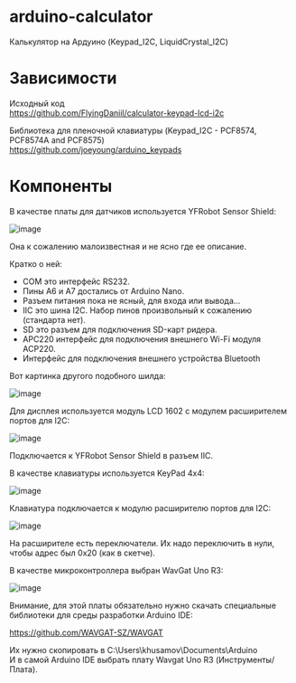 # arduino-calculator
Калькулятор на Ардуино (Keypad_I2C, LiquidCrystal_I2C)

# Зависимости

Исходный код  
https://github.com/FlyingDaniil/calculator-keypad-lcd-i2c

Библиотека для пленочной клавиатуры (Keypad_I2C - PCF8574, PCF8574A and PCF8575)  
https://github.com/joeyoung/arduino_keypads


# Компоненты

В качестве платы для датчиков используется YFRobot Sensor Shield:

![image](https://user-images.githubusercontent.com/4146998/114298374-c08f1b80-9abe-11eb-81ff-a05ada86b761.png)

Она к сожалению малоизвестная и не ясно где ее описание.

Кратко о ней:

- COM это интерфейс RS232.  
- Пины A6 и A7 достались от Arduino Nano.  
- Разъем питания пока не ясный, для входа или вывода...  
- IIC это шина I2C. Набор пинов произвольный к сожалению (стандарта нет).  
- SD это разъем для подключения SD-карт ридера.  
- APC220 интерфейс для подключения внешнего Wi-Fi модуля ACP220.  
- Интерфейс для подключения внешнего устройства Bluetooth

Вот картинка другого подобного шилда:

![image](https://user-images.githubusercontent.com/4146998/114298430-0b109800-9abf-11eb-8a96-bddfe1072094.png)

Для дисплея используется модуль LCD 1602 с модулем расширителем портов для I2C:

![image](https://user-images.githubusercontent.com/4146998/114298573-b6215180-9abf-11eb-9276-7c3b500c0b95.png)

Подключается к YFRobot Sensor Shield в разъем IIC.

В качестве клавиатуры используется KeyPad 4x4:

![image](https://user-images.githubusercontent.com/4146998/114298628-0ac4cc80-9ac0-11eb-8b42-d96cb2ae896e.png)

Клавиатура подключается к модулю расширителю портов для I2C:

![image](https://user-images.githubusercontent.com/4146998/114298696-5aa39380-9ac0-11eb-9512-86163735a81a.png)

На расширителе есть переключатели. Их надо переключить в нули, чтобы адрес был 0x20 (как в скетче).

В качестве микроконтроллера выбран WavGat Uno R3:

![image](https://user-images.githubusercontent.com/4146998/114298957-883d0c80-9ac1-11eb-8d3e-e1988ea7a345.png)

Внимание, для этой платы обязательно нужно скачать специальные библиотеки для среды разработки Arduino IDE:

https://github.com/WAVGAT-SZ/WAVGAT

Их нужно скопировать в C:\Users\khusamov\Documents\Arduino  
И в самой Arduino IDE выбрать плату Wavgat Uno R3 (Инструменты/Плата).

